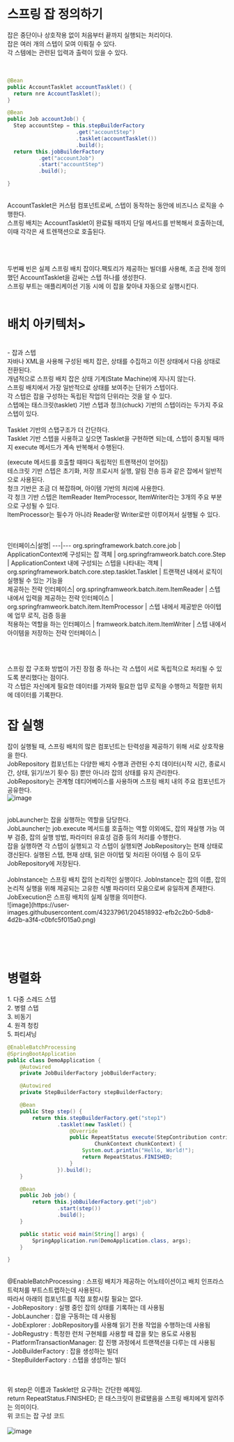 <h1> 스프링 잡 정의하기 </h1>
잡은 중단이나 상호작용 없이 처음부터 끝까지 실행되는 처리이다. <br> 
잡은 여러 개의 스텝이 모여 이뤄질 수 있다. <br> 
각 스템에는 관련된 입력과 출력이 있을 수 있다. <br> 
<br> <br> 



```java
@Bean
public AccountTasklet accountTasklet() {
  return nre AccountTasklet();
}

@Bean
public Job accountJob() {
  Step accountStep = this.stepBuilderFactory
                      .get("accountStep")
                      .tasklet(accountTasklet())
                      .build();
  return this.jobBuilderFactory
          .get("accountJob")
          .start("accountStep")
          .build();

}
```
<br> 
AccountTasklet은 커스텀 컴포넌트로써, 스텝이 동작하는 동안에 비즈니스 로직을 수행한다. <br> 
스프링 배치는 AccountTasklet이 완료될 때까지 단일 메서드를 반복해서 호출하는데, 이때 각각은 새 트렌잭션으로 호출된다. <br> 
<br><br><br>  

두번째 빈은 실제 스프링 배치 잡이다.팩토리가 제공하는 빌더를 사용해, 조금 전에 정의했던 AccountTasklet을 감싸는 스텝 하나를 생성한다. <br> 
스프링 부트는 애플리케이션 기동 시에 이 잡을 찾아내 자동으로 실행시킨다. <br> <br> 


<h1> 배치 아키텍처> </h1>
<br> 
- 잡과 스텝 <br> 
자바나 XML을 사용해 구성된 배치 잡은, 상태를 수집하고 이전 상태에서 다음 상태로 전환된다. <br> 
개념적으로 스프링 배치 잡은 상태 기계(State Machine)에 지나지 않는다.  <br> 
스프링 배치에서 가장 일반적으로 상태를 보여주는 단위가 스텝이다. <br> 
각 스텝은 잡을 구성하는 독립된 작업의 단위라는 것을 알 수 있다. <br> 
스텝에는 태스크릿(tasklet) 기반 스텝과 청크(chuck) 기반의 스텝이라는 두가지 주요 스텝이 있다. <br> 
<br>
Tasklet 기반의 스탭구조가 더 간단하다. <br> 
Tasklet 기반 스텝을 사용하고 싶으면 Tasklet을 구현하면 되는데, 스텝이 중지될 때까지 execute 메서드가 계속 반복해서 수행된다. <br> 

(execute 메서드를 호출할 때마다 독립적인 트랜잭션이 얻어짐) <br> 
테스크릿 기반 스텝은 초기화, 저장 프로시저 실행, 알림 전송 등과 같은 잡에서 일반적으로 사용된다. <br> 
청크 기반은 조금 더 복잡하며, 아이템 기반의 처리에 사용한다. <br> 
각 청크 기반 스텝은 ItemReader ItemProcessor, ItemWriter라는 3개의 주요 부분으로 구성될 수 있다. <br> 
ItemProcessor는 필수가 아니라 Reader랑 Writer로만 이루어져서 실행될 수 있다. <br> 
<br>
<br>
<br>
인터페이스|설명|
---|---
org.springframework.batch.core.job | ApplicationContext에 구성되는 잡 객체 |
org.springframweork.batch.core.Step | ApplicationContext 내에 구성되는 스텝을 나타내는 객체 |
org.springframework.batch.core.step.tasklet.Tasklet | 트랜잭션 내에서 로직이 실행될 수 있는 기능을 <br> 제공하는 전략 인터페이스|
org.springframweork.batch.item.ItemReader<T> | 스텝 내에서 입력을 제공하는 전략 인터페이스 | 
org.springframweork.batch.item.ItemProcessor<T> | 스텝 내에서 제공받은 아이텝에 업무 로직, 검증 등을 <br> 적용하는 역할을 하는 인터페이스 | 
framweork.batch.item.ItemWriter<T> | 스텝 내에서 아이템을 저장하는 전략 인터페이스 | 

<br> <br>
  
  
스프링 잡 구조화 방법이 가진 장점 중 하나는 각 스텝이 서로 독립적으로 처리될 수 있도록 분리했다는 점이다. <br> 
각 스텝은 자신에게 필요한 데이터를 가져와 필요한 업무 로직을 수행하고 적절한 위치에 데이터를 기록한다. <br>
  
  
  <h1>잡 실행 </h1> 
  
  잡이 실행될 때, 스프링 배치의 많은 컴포넌트는 탄력성을 제공하기 위해 서로 상호작용을 한다. <br> 
  JobRepository 컴포넌트는 다양한 배치 수행과 관련된 수치 데이터(시작 시간, 종료시간, 상태, 읽기/쓰기 횟수 등) 뿐만 아니라 잡의 상태를 유지 관리한다. <br> 
  JobRepository는 관계형 데티어베이스를 사용하며 스프링 배치 내의 주요 컴포넌트가 공유한다. <br> 
  ![image](https://user-images.githubusercontent.com/43237961/204517707-675f6d87-eeb5-4f6a-8753-bb728c829ed0.png)  <br> 
  
  <br> 
  jobLauncher는 잡을 실행하는 역할을 담당한다. <br> 
  JobLauncher는 job.execute 메서드를 호출하는 역할 이외에도, 잡의 재실행 가능 여부 검증, 잡의 실행 방법, 파라미터 유효성 검증 등의 처리를 수행한다. <br> 
  잡을 실행하면 각 스텝이 실행되고 각 스텝이 실행되면 JobRepository는 현재 상태로 갱신된다. 실행된 스텝, 현재 상태, 읽은 아이텝 및 처리된 아이템 수 등이 모두 JobRepository에 저장된다. <br> 
  
  <br> 
  JobInstance는 스프링 배치 잡의 논리적인 실행이다. JobInstance는 잡의 이름, 잡의 논리적 실행을 위해 제공되는 고유한 식별 파라미터 모음으로써 유일하게 존재한다.
  <br>
  JobExecution은 스프링 배치의 실제 실행을 의미한다. <br>  
![image](https://user-images.githubusercontent.com/43237961/204518932-efb2c2b0-5db8-4d2b-a3f4-c0bfc5f015a0.png) <br><br>  
  
  <br><br> 
  
  <h1> 병렬화 </h1>
  1. 다중 스레드 스텝 <br> 
  2. 병렬 스텝 <br> 
  3. 비동기 <br> 
  4. 원격 청킹 <br> 
  5. 파티셔닝 <br> 
  
```java
@EnableBatchProcessing 
@SpringBootApplication
public class DemoApplication {
	@Autowired
	private JobBuilderFactory jobBuilderFactory;

	@Autowired
	private StepBuilderFactory stepBuilderFactory;

	@Bean
	public Step step() {
		return this.stepBuilderFactory.get("step1")
				.tasklet(new Tasklet() {
					@Override
					public RepeatStatus execute(StepContribution contribution,
							ChunkContext chunkContext) {
						System.out.println("Hello, World!");
						return RepeatStatus.FINISHED;
					}
				}).build();
	}

	@Bean
	public Job job() {
		return this.jobBuilderFactory.get("job")
				.start(step())
				.build();
	}

	public static void main(String[] args) {
		SpringApplication.run(DemoApplication.class, args);
	}

}
```
  <br> 
  @EnableBatchProcessing : 스프링 배치가 제공하는 어노테이션이고 배치 인프라스트럭처를 부트스트랩하는데 사용된다. <br> 
  따라서 아래의 컴포넌트를 직접 포함시킬 필요는 없다. <br> 
  - JobRepository : 실행 중인 잡의 상태를 기록하는 데 사용됨 <br>
  - JobLauncher : 잡을 구동하는 데 사용됨 <br>
  - JobExplorer : JobRepository를 사용해 읽기 전용 작업을 수행하는데 사용됨 <br>
  - JobRegustry : 특정한 런처 구현체를 사용할 때 잡을 찾는 용도로 사용됨 <br>
  - PlatformTransactionManager: 잡 진행 과정에서 트랜잭션을 다루는 데 사용됨 <br>
  - JobBuilderFactory : 잡을 생성하는 빌더 <br>
  - StepBuilderFactory : 스텝을 생성하는 빌더 <br>
  <br><br>
  
  위 step은 이름과 Tasklet만 요구하는 간단한 예제임. <br> 
  return RepeatStatus.FINISHED; 은 태스크릿이 완료됐음을 스프링 배치에게 알려주는 의미이다. <br> 
  위 코드는 잡 구성 코드 <br>  
![image](https://user-images.githubusercontent.com/43237961/204528757-d30b4678-e26c-48f7-ba81-9e83ecbc33bf.png)  <br> 


